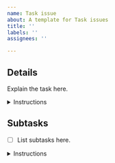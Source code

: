 ```yaml
---
name: Task issue
about: A template for Task issues
title: ''
labels: ''
assignees: ''

---
```


## Details

Explain the task here.

<details> <summary>Instructions</summary>

You MUST keep the "Details" section and these Instructions.

You MUST write above these Instructions.

In this section, you MUST explain the task.

You SHOULD include acceptance criteria for this task.

You MAY include links to related issues, PRs, artifacts, files, etc.

</details>

## Subtasks

- [ ] List subtasks here.

<details> <summary>Instructions</summary>

You MUST keep the "Subtasks" section and these Instructions.

You MUST write above these Instructions.

In the Subtasks section, you MUST list subtasks in a single-level checkbox list (`Subtask list`) with at least one item.

A list item MUST be one of these:

- A link to an issue.
  - Example:

    ```text
    - [ ] https://github.com/team-work-tools/team-work-telegram-bot/issues/42
    ```

- An identifier of an issue.
  - Example:

    ```text
    - [ ] #42
    ```

- A textual description of a subtask (`Text subtask`).
  - Rules:
    - The description MUST NOT:
      - include checkboxes;
      - end with a list item.

  - Example:
  
    ```text
    - [ ] Do Foo
    ```

If a Text subtask seems to require its own subtasks, you MUST:

1. Create a new Task issue for this subtask.
1. Replace the Text subtask with a link to the issue.

When a subtask is completed, you MUST tick the subtask checkbox in the Subtask list.

When a Text subtask is completed, whenever possible, you MUST provide evidence that the subtask was completed.

- You MUST apply one of these rules that best matches your case:
  - If the subtask was completed in a merged PR, you MUST provide a link to the PR.
  - If the subtask required making a decision, you MUST provide (a link to) the decision, reasoning behind the decision, and GitHub usernames of the decision-makers.
  - If the subtask was about producing or updating an artifact, you MUST provide a (perma)link to that (updated) artifact.
  - If the subtask was completed for some other reason, provide that reason.
- You MUST write evidence in one of these formats:
  - In parentheses after the Text subtask.
  - In a sublist under the Text subtask.

Example of a Subtask list:

```text
- [x] Do 42 (https://github.com/team-work-tools/team-work-telegram-bot/pull/43)
- [x] #42
- [x] https://github.com/team-work-tools/team-work-telegram-bot/issues/42
- [x] Decide with developers whether to use Foo or Bar.
  - @dev1, @dev2 decided to not use Foo.
- [x] Do Baz.
  - @dev1 decided to not do Baz due to lack of time.
- [ ] Not yet completed
```

You MUST close this issue when all its subtasks are completed.

</details>
